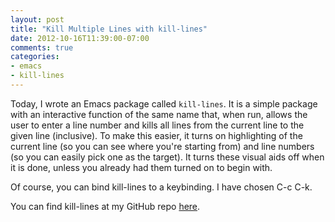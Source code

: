 ```yaml
---
layout: post
title: "Kill Multiple Lines with kill-lines"
date: 2012-10-16T11:39:00-07:00
comments: true
categories:
- emacs
- kill-lines
---
```

Today, I wrote an Emacs package called `kill-lines`. It is a simple package with an interactive function of the same name that, when run, allows the user to enter a line number and kills all lines from the current line to the given line (inclusive). To make this easier, it turns on highlighting of the current line (so you can see where you're starting from) and line numbers (so you can easily pick one as the target). It turns these visual aids off when it is done, unless you already had them turned on to begin with.

Of course, you can bind kill-lines to a keybinding. I have chosen C-c C-k.

You can find kill-lines at my GitHub repo [here](https://github.com/echosa/emacs-kill-lines).
